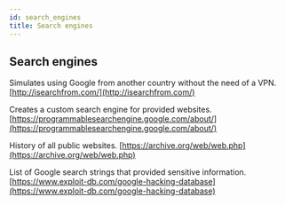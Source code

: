 ```yaml
---
id: search_engines
title: Search engines
---
```


## Search engines

Simulates using Google from another country without the need of a VPN.
[http://isearchfrom.com/](http://isearchfrom.com/)

Creates a custom search engine for provided websites.
[https://programmablesearchengine.google.com/about/](https://programmablesearchengine.google.com/about/)

History of all public websites.
[https://archive.org/web/web.php](https://archive.org/web/web.php)

List of Google search strings that provided sensitive information.
[https://www.exploit-db.com/google-hacking-database](https://www.exploit-db.com/google-hacking-database)
